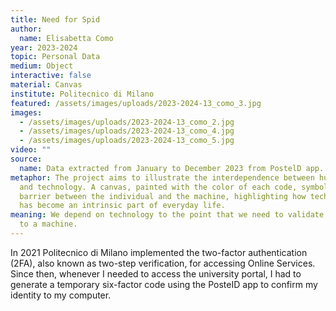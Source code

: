 ```yaml
---
title: Need for Spid
author:
  name: Elisabetta Como
year: 2023-2024
topic: Personal Data
medium: Object
interactive: false
material: Canvas
institute: Politecnico di Milano
featured: /assets/images/uploads/2023-2024-13_como_3.jpg
images:
  - /assets/images/uploads/2023-2024-13_como_2.jpg
  - /assets/images/uploads/2023-2024-13_como_4.jpg
  - /assets/images/uploads/2023-2024-13_como_5.jpg
video: ""
source:
  name: Data extracted from January to December 2023 from PostelD app.
metaphor: The project aims to illustrate the interdependence between humanity
  and technology. A canvas, painted with the color of each code, symbolizes the
  barrier between the individual and the machine, highlighting how technology
  has become an intrinsic part of everyday life.
meaning: We depend on technology to the point that we need to validate ourselves
  to a machine.
---
```

In 2021 Politecnico di Milano implemented the two-factor authentication (2FA), also known as two-step verification, for accessing Online Services. Since then, whenever I needed to access the university portal, I had to generate a temporary six-factor code using the PosteID app to confirm my identity to my computer.